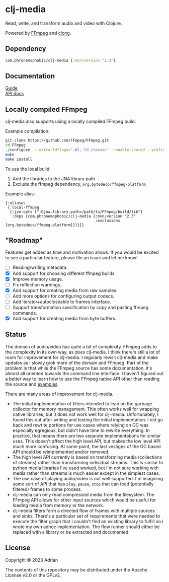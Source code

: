 # clj-media

Read, write, and transform audio and video with Clojure.

Powered by [FFmpeg](https://ffmpeg.org/) and [clong](https://github.com/phronmophobic/clong).


## Dependency

```clojure
com.phronemophobic/clj-media {:mvn/version "2.3"}
```

## Documentation

[Guide](https://phronmophobic.github.io/clj-media/)  
[API docs](https://phronmophobic.github.io/clj-media/reference/)

## Locally compiled FFmpeg

clj-media also supports using a locally compiled FFmpeg build.

Example compilation:
```bash
git clone https://github.com/FFmpeg/FFmpeg.git
cd FFmpeg
./configure  --extra-ldflags='-Wl,-ld_classic' --enable-shared --prefix=`pwd`/build
make
make install
```

To use the local build:
1. Add the libraries to the JNA library path
2. Exclude the ffmpeg dependency, `org.bytedeco/ffmpeg-platform`

Example alias:
```edn
{:aliases
 {:local-ffmpeg
  {:jvm-opts ["-Djna.library.path=/path/to/FFmpeg/build/lib"]
   :deps {com.phronemophobic/clj-media {:mvn/version "2.3"
                                        :exclusions [org.bytedeco/ffmpeg-platform]}}}}}
```

## "Roadmap"

Features get added as time and motivation allows. If you would be excited to see a particular feature, please file an issue and let me know!

- [ ] Reading/writing metadata.
- [X] Add support for choosing different ffmpeg builds.
- [X] Improve memory usage.
- [ ] Fix reflection warnings.
- [X] Add support for creating media from raw samples.
- [ ] Add more options for configuring output codecs.
- [ ] Add iterator+autocloseable to frames interface.
- [ ] Support transformation specification by copy and pasting ffmpeg commands.
- [X] Add support for creating media from byte buffers.

## Status

The domain of audio/video has quite a bit of complexity. FFmpeg adds to the complexity in its own way, as does clj-media. I think there's still a lot of room for improvement for clj-media. I regularly revisit clj-media and make updates as I slowly grok more of the domain and FFmpeg. Part of the problem is that while the FFmpeg source has some documentation, it's almost all oriented towards the command line interface. I haven't figured out a better way to learn how to use the FFmpeg native API other than reading the source and [examples](https://github.com/FFmpeg/FFmpeg/tree/master/doc/examples). 

There are many areas of improvement for clj-media.
- The initial implementation of filters intended to lean on the garbage collector for memory management. This often works well for wrapping native libraries, but it does not work well for clj-media. Unfortunately, I found this out after writing and testing the initial implementation. I did go back and rewrite portions for use cases where relying on GC was especially egregious, but didn't have time to rewrite everything. In practice, that means there are two separate implementations for similar uses. This doesn't affect the high level API, but makes the low level API much more confusing. At some point, the last vestiges of the GC based API should be reimplemented and/or removed.
- The high level API currently is based on transforming media (collections of streams) rather than transforming individual streams. This is similar to python media libraries I've used worked, but I'm not sure working with media rather than streams is much easier except in the simplest cases.
- The use case of playing audio/video is not well supported. I'm imagining some sort of API that has `play`, `pause`, `stop` that can feed (potentially filtered) frames to some process.
- clj-media can only read compressed media from the filesystem. The FFmpeg API allows for other input sources which would be useful for loading media from memory or the network.
- clj-media filters form a directed flow of frames with multiple sources and sinks. There's a particular set of requirements that were needed to execute the filter graph that I couldn't find an existing library to fulfill so I wrote my own adhoc implementation. The flow runner should either be replaced with a library or be extracted and documented.

## License

Copyright © 2023 Adrian

The contents of this repository may be distributed under the Apache License v2.0 or the GPLv2.
